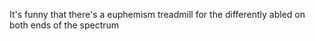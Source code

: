It's funny that there's a euphemism treadmill for the differently abled on both ends of the spectrum

